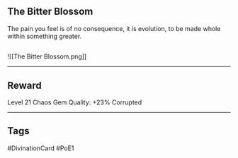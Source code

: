 ## The Bitter Blossom
The pain you feel is of no consequence, it is evolution, to be made whole within something greater.
## 
![[The Bitter Blossom.png]]

---
## Reward
Level 21 Chaos Gem
Quality: +23%
Corrupted

---
## Tags
#DivinationCard
#PoE1